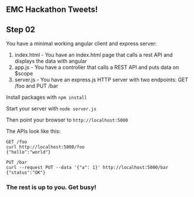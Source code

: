 EMC Hackathon Tweets!
-----

## Step 02

You have a minimal working angular client and express server:

1. index.html - You have an index.html page that calls a rest API and displays the data with angular
2. app.js - You have a controller that calls a REST API and puts data on $scope
3. server.js - You have an express.js HTTP server with two endpoints: GET /foo and PUT /bar

Install packages with `npm install`

Start your server with
`node server.js`

Then point your browser to `http://localhost:5000`

The APIs look like this:

```
GET /foo
curl http://localhost:5000/foo
{"hello":"world"}
```


```
PUT /bar
curl --request PUT --data '{"a": 1}' http://localhost:5000/bar
{"status":"OK"}
```

### The rest is up to you.  Get busy!
